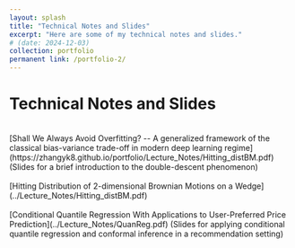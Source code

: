 ```yaml
---
layout: splash
title: "Technical Notes and Slides"
excerpt: "Here are some of my technical notes and slides."
# (date: 2024-12-03)
collection: portfolio
permanent link: /portfolio-2/
---
```


<h1>Technical Notes and Slides</h1>

<br>
[Shall We Always Avoid Overfitting? -- A generalized framework of the classical bias-variance trade-off in modern deep learning regime](https://zhangyk8.github.io/portfolio/Lecture_Notes/Hitting_distBM.pdf) (Slides for a brief introduction to the double-descent phenomenon)
<br>
<br>
[Hitting Distribution of 2-dimensional Brownian Motions on a Wedge](../Lecture_Notes/Hitting_distBM.pdf)
<br>
<br>
[Conditional Quantile Regression With Applications to User-Preferred Price Prediction](../Lecture_Notes/QuanReg.pdf) (Slides for applying conditional quantile regression and conformal inference in a recommendation setting)
<br>
<br>
<br>
